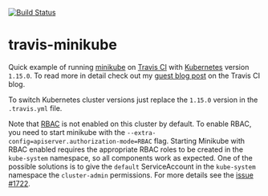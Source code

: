 [![Build Status](https://travis-ci.org/LiliC/travis-minikube.svg?branch=master)](https://travis-ci.org/LiliC/travis-minikube)

# travis-minikube

Quick example of running [minikube](https://github.com/kubernetes/minikube) on [Travis CI](https://travis-ci.org/) with [Kubernetes](https://github.com/kubernetes/kubernetes) version `1.15.0`.
To read more in detail check out my [guest blog post](https://blog.travis-ci.com/2017-10-26-running-kubernetes-on-travis-ci-with-minikube) on the Travis CI blog.

To switch Kubernetes cluster versions just replace the `1.15.0` version in the `.travis.yml` file.

Note that [RBAC](https://kubernetes.io/docs/reference/access-authn-authz/rbac/) is not enabled on this cluster by default. To enable RBAC, you need to start minikube with the `--extra-config=apiserver.authorization-mode=RBAC` flag.
Starting Minikube with RBAC enabled requires the appropriate RBAC roles to be created in the `kube-system` namespace, so all components work as expected. One of the possible solutions is to give the `default` ServiceAccount in the `kube-system` namespace the `cluster-admin` permissions. For more details see the [issue #1722](https://github.com/kubernetes/minikube/issues/1722).
